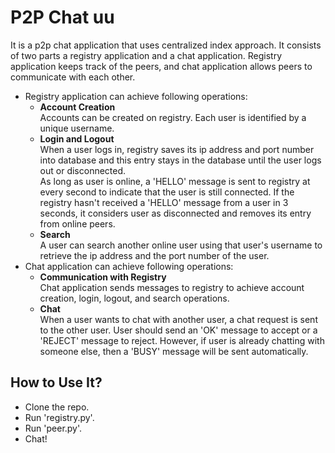 # P2P Chat uu
It is a p2p chat application that uses centralized index approach. It consists of two parts a registry application and a chat application. Registry application keeps track of the peers, and chat application allows peers to communicate with each other.
* Registry application can achieve following operations:
    * **Account Creation**<br/>
    Accounts can be created on registry. Each user is identified by a unique username.
    * **Login and Logout**<br/>
    When a user logs in, registry saves its ip address and port number into database and this entry stays in the database until the user logs out or disconnected.<br/>As long as user is online, a 'HELLO' message is sent to registry at every second to indicate that the user is still connected. If the registry hasn't received a 'HELLO' message from a user in 3 seconds, it considers user as disconnected and removes its entry from online peers.
    * **Search**<br/>
    A user can search another online user using that user's username to retrieve the ip address and the port number of the user.
* Chat application can achieve following operations:
    * **Communication with Registry**<br/>
    Chat application sends messages to registry to achieve account creation, login, logout, and search operations.
    * **Chat**<br/>
    When a user wants to chat with another user, a chat request is sent to the other user. User should send an 'OK' message to accept or a 'REJECT' message to reject. However, if user is already chatting with someone else, then a 'BUSY' message will be sent automatically.

## How to Use It?
* Clone the repo.
* Run 'registry.py'.
* Run 'peer.py'.
* Chat!
